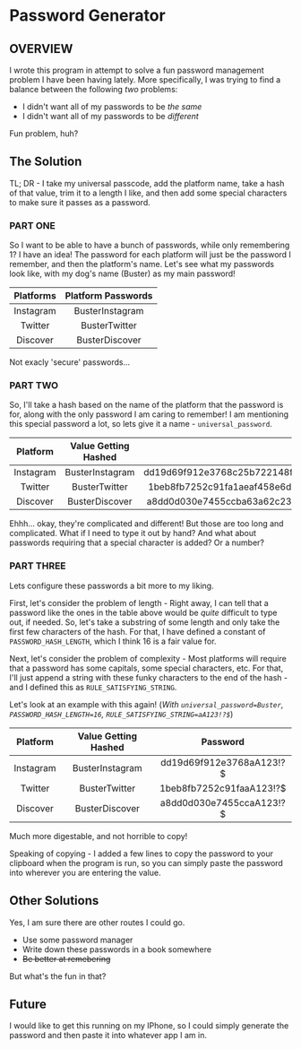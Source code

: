 # Password Generator

## OVERVIEW

I wrote this program in attempt to solve a fun password management problem I have been having lately. More specifically, I was trying to find a balance between the following _two_ problems:

- I didn't want all of my passwords to be _the same_
- I didn't want all of my passwords to be _different_

Fun problem, huh?

## The Solution

TL; DR - I take my universal passcode, add the platform name, take a hash of that value, trim it to a length I like, and then add some special characters to make sure it passes as a password.

### PART ONE

So I want to be able to have a bunch of passwords, while only remembering 1? I have an idea! The password for each platform will just be the password I remember, and then the platform's name. Let's see what my passwords look like, with my dog's name (Buster) as my main password!

| Platforms | Platform Passwords |
| :-------: | :----------------: |
| Instagram |  BusterInstagram   |
|  Twitter  |   BusterTwitter    |
| Discover  |   BusterDiscover   |

Not exacly 'secure' passwords...

### PART TWO

So, I'll take a hash based on the name of the platform that the password is for, along with the only password I am caring to remember! I am mentioning this special password a lot, so lets give it a name - `universal_password`.

| Platform  | Value Getting Hashed |                             Password                             |
| :-------: | :------------------: | :--------------------------------------------------------------: |
| Instagram |   BusterInstagram    | dd19d69f912e3768c25b722148f2322355323505f8ee65baf3c79267d211fa97 |
|  Twitter  |    BusterTwitter     | 1beb8fb7252c91fa1aeaf458e6dea39a5c348a6be2f39638679e229dffcd1643 |
| Discover  |    BusterDiscover    | a8dd0d030e7455ccba63a62c23abdc6c88e2f6170ccb9becbce17e57fafa55dc |

Ehhh... okay, they're complicated and different! But those are too long and complicated. What if I need to type it out by hand? And what about passwords requiring that a special character is added? Or a number?

### PART THREE

Lets configure these passwords a bit more to my liking.

First, let's consider the problem of length - Right away, I can tell that a password like the ones in the table above would be _quite_ difficult to type out, if needed. So, let's take a substring of some length and only take the first few characters of the hash. For that, I have defined a constant of `PASSWORD_HASH_LENGTH`, which I think 16 is a fair value for.

Next, let's consider the problem of complexity - Most platforms will require that a password has some capitals, some special characters, etc. For that, I'll just append a string with these funky characters to the end of the hash - and I defined this as `RULE_SATISFYING_STRING`.

Let's look at an example with this again! (_With `universal_password=Buster`, `PASSWORD_HASH_LENGTH=16`, `RULE_SATISFYING_STRING=aA123!?$`_)

| Platform  | Value Getting Hashed |         Password         |
| :-------: | :------------------: | :----------------------: |
| Instagram |   BusterInstagram    | dd19d69f912e3768aA123!?$ |
|  Twitter  |    BusterTwitter     | 1beb8fb7252c91faaA123!?$ |
| Discover  |    BusterDiscover    | a8dd0d030e7455ccaA123!?$ |

Much more digestable, and not horrible to copy!

Speaking of copying - I added a few lines to copy the password to your clipboard when the program is run, so you can simply paste the password into wherever you are entering the value.

## Other Solutions

Yes, I am sure there are other routes I could go.

- Use some password manager
- Write down these passwords in a book somewhere
- ~~Be better at remebering~~

But what's the fun in that?

## Future

I would like to get this running on my IPhone, so I could simply generate the password and then paste it into whatever app I am in.
